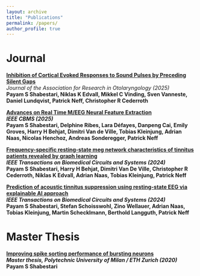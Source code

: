```yaml
---
layout: archive
title: "Publications"
permalink: /papers/
author_profile: true
---
```


# Journal 

<p>
<a href="https://link.springer.com/article/10.1007/s10162-025-00999-w">
<b>Inhibition of Cortical Evoked Responses to Sound Pulses by Preceding Silent Gaps</b></a><br>
<i>Journal of the Association for Research in Otolaryngology (2025)</i><br>
<b>Payam S Shabestari<b>, Niklas K Edvall, Mikkel C Vinding, Sven Vanneste, Daniel Lundqvist, Patrick Neff, Christopher R Cederroth
</p>

<p>
<a href="https://ieeexplore.ieee.org/document/11058809">
<b>Advances on Real Time M/EEG Neural Feature Extraction</b></a><br>
<i>IEEE CBMS (2025)</i><br>
<b>Payam S Shabestari<b>, Delphine Ribes, Lara Défayes, Danpeng Cai, Emily Groves, Harry H Behjat, Dimitri Van de Ville, Tobias Kleinjung, Adrian Naas, Nicolas Henchoz, Andreas Sonderegger, Patrick Neff
</p>

<p>
<a href="https://www.biorxiv.org/content/10.1101/2025.03.10.642147v1">
<b>Frequency-specific resting-state meg network characteristics of tinnitus patients revealed by graph learning</b></a><br>
<i>IEEE Transactions on Biomedical Circuits and Systems (2024)</i><br>
<b>Payam S Shabestari<b>, Harry H Behjat, Dimitri Van De Ville, Christopher R Cederroth, Niklas K Edvall, Adrian Naas, Tobias Kleinjung, Patrick Neff
</p>

<p>
<a href="https://www.nature.com/articles/s41598-025-95351-w">
<b>Prediction of acoustic tinnitus suppression using resting-state EEG via explainable AI approach</b></a><br>
<i>IEEE Transactions on Biomedical Circuits and Systems (2024)</i><br>
<b>Payam S Shabestari<b>, Stefan Schoisswohl, Zino Wellauer, Adrian Naas, Tobias Kleinjung, Martin Schecklmann, Berthold Langguth, Patrick Neff
</p>

# Master Thesis

<p>
<a href="https://scholar.google.com/citations?view_op=view_citation&hl=en&user=W5hHHuIAAAAJ&sortby=pubdate&citation_for_view=W5hHHuIAAAAJ:eQOLeE2rZwMC">
<b>Improving spike sorting performance of bursting neurons</b></a><br>
<i>Master thesis, Polytechnic University of Milan / ETH Zurich (2020) </i><br>
<b>Payam S Shabestari</b>
</p>
